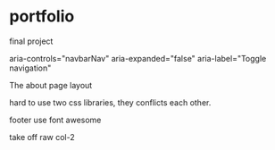 # portfolio
final project

aria-controls="navbarNav" aria-expanded="false" aria-label="Toggle navigation"

The about page layout

hard to use two css libraries, they conflicts each other.

footer use font awesome

take off raw col-2

